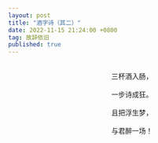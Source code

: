 ```yaml
---
layout: post
title: "酒字诗（其二）"
date: 2022-11-15 21:24:00 +0800
tag: 故辞依旧
published: true
---
```


<br>
<div style="text-align:center;">
三杯酒入肠，
<br><br>
一步诗成狂。
<br><br>
且把浮生梦，
<br><br>
与君醉一场！
</div>

